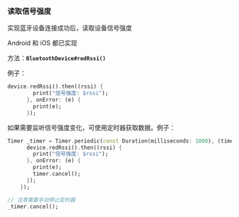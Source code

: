 

### 读取信号强度

实现蓝牙设备连接成功后，读取设备信号强度

Android 和 iOS 都已实现

方法：**`BluetoothDevice#redRssi()`**

例子：
```dart
device.redRssi().then((rssi) {
        print("信号强度: $rssi");
      }, onError: (e) {
        print(e);
      });
```

如果需要监听信号强度变化，可使用定时器获取数据。例子：

```dart
Timer _timer = Timer.periodic(const Duration(milliseconds: 1000), (timer) {
      device.redRssi().then((rssi) {
        print("信号强度: $rssi");
      }, onError: (e) {
        print(e);
        timer.cancel();
      });
    });

// 注意需要手动停止定时器
_timer.cancel();
```
